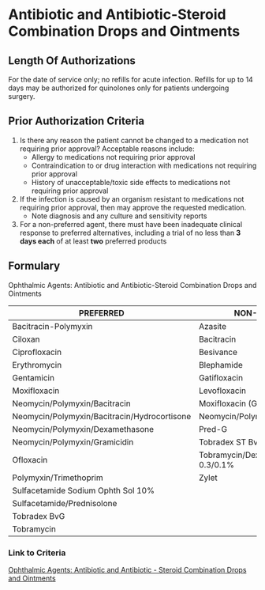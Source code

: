 # Antibiotic and Antibiotic-Steroid Combination Drops and Ointments

## Length Of Authorizations

For the date of service only; no refills for acute infection. Refills for up to 14 days may be authorized for quinolones only for patients undergoing surgery.

## Prior Authorization Criteria

1.  Is there any reason the patient cannot be changed to a medication not requiring prior approval? Acceptable reasons include:
    -   Allergy to medications not requiring prior approval
    -   Contraindication to or drug interaction with medications not requiring prior approval
    -   History of unacceptable/toxic side effects to medications not requiring prior approval
2.  If the infection is caused by an organism resistant to medications not requiring prior approval, then may approve the requested medication.
    -   Note diagnosis and any culture and sensitivity reports
3.  For a non-preferred agent, there must have been inadequate clinical response to preferred alternatives, including a trial of no less than **3 days each** of at least **two** preferred products

## Formulary

Ophthalmic Agents: Antibiotic and Antibiotic-Steroid Combination Drops and Ointments

| PREFERRED                                    | NON-PREFERRED                     |
|----------------------------------------------|-----------------------------------|
| Bacitracin-Polymyxin                         | Azasite                           |
| Ciloxan                                      | Bacitracin                        |
| Ciprofloxacin                                | Besivance                         |
| Erythromycin                                 | Blephamide                        |
| Gentamicin                                   | Gatifloxacin                      |
| Moxifloxacin                                 | Levofloxacin                      |
| Neomycin/Polymyxin/Bacitracin                | Moxifloxacin (Generic of Moxeza)  |
| Neomycin/Polymyxin/Bacitracin/Hydrocortisone | Neomycin/Polymyxin/Hydrocortisone |
| Neomycin/Polymyxin/Dexamethasone             | Pred-G                            |
| Neomycin/Polymyxin/Gramicidin                | Tobradex ST BvG                   |
| Ofloxacin                                    | Tobramycin/Dexamethasone 0.3/0.1% |
| Polymyxin/Trimethoprim                       | Zylet                             |
| Sulfacetamide Sodium Ophth Sol 10%           |                                   |
| Sulfacetamide/Prednisolone                   |                                   |
| Tobradex BvG                                 |                                   |
| Tobramycin                                   |                                   |

### Link to Criteria

[Ophthalmic Agents: Antibiotic and Antibiotic - Steroid Combination Drops and Ointments](https://pharmacy.medicaid.ohio.gov/sites/default/files/20220415_UPDL_Criteria_FINAL_.pdf#page=81)
